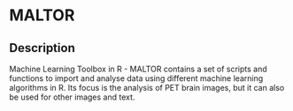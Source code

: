 MALTOR
======

## Description

Machine Learning Toolbox in R - MALTOR contains a set of scripts and functions to import and analyse data using different machine learning algorithms in R. Its focus is the analysis of PET brain images, but it can also be used for other images and text.